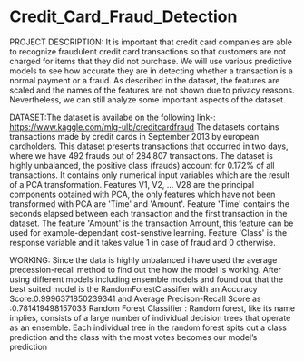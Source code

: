 # Credit_Card_Fraud_Detection

PROJECT DESCRIPTION:
It is important that credit card companies are able to recognize fraudulent credit card transactions so that customers are not charged for items that they did not purchase.
We will use various predictive models to see how accurate they are in detecting whether a transaction is a normal payment or a fraud. As described in the dataset, the features are scaled and the names of the features are not shown due to privacy reasons. Nevertheless, we can still analyze some important aspects of the dataset.

DATASET:The dataset is availabe on the following link-: https://www.kaggle.com/mlg-ulb/creditcardfraud
The datasets contains transactions made by credit cards in September 2013 by european cardholders.
This dataset presents transactions that occurred in two days, where we have 492 frauds out of 284,807 transactions. The dataset is highly unbalanced, the positive class (frauds) account for 0.172% of all transactions.
It contains only numerical input variables which are the result of a PCA transformation. Features V1, V2, … V28 are the principal components obtained with PCA, the only features which have not been transformed with PCA are 'Time' and 'Amount'. Feature 'Time' contains the seconds elapsed between each transaction and the first transaction in the dataset. The feature 'Amount' is the transaction Amount, this feature can be used for example-dependant cost-senstive learning. Feature 'Class' is the response variable and it takes value 1 in case of fraud and 0 otherwise.

WORKING:
Since the data is highly unbalanced i have used the average precession-recall method to find out the how the model is working.
After using different models including ensemble models and found out that the best suited model is the RandomForestClassifier with an Accuracy Score:0.9996371850239341 and Average Precison-Recall Score as :0.781419498157033
Random Forest Classifier : Random forest, like its name implies, consists of a large number of individual decision trees that operate as an ensemble. Each individual tree in the random forest spits out a class prediction and the class with the most votes becomes our model’s prediction 
